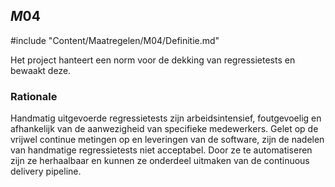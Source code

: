 ## $M04$

#include "Content/Maatregelen/M04/Definitie.md"

Het project hanteert een norm voor de dekking van regressietests en bewaakt deze.

### Rationale

Handmatig uitgevoerde regressietests zijn arbeidsintensief, foutgevoelig en afhankelijk van de aanwezigheid van specifieke medewerkers. Gelet op de vrijwel continue metingen op en leveringen van de software, zijn de nadelen van handmatige regressietests niet acceptabel. Door ze te automatiseren zijn ze herhaalbaar en kunnen ze onderdeel uitmaken van de continuous delivery pipeline.
